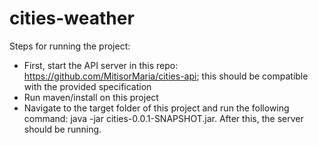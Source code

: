 # cities-weather
Steps for running the project:
- First, start the API server in this repo: https://github.com/MitisorMaria/cities-api; this should be compatible with the provided specification
- Run maven/install on this project
- Navigate to the target folder of this project and run the following command: java -jar cities-0.0.1-SNAPSHOT.jar. After this, the server should be running.
